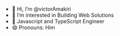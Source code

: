 - 👋 Hi, I’m @victorAmakiri
- 👀 I’m interested in Building Web Solutions
- 🌱 Javascript and TypeScript Engineer 
- 😄 Pronouns: Him

<!---
victorAmakiri/victorAmakiri is a ✨ special ✨ repository because its `README.md` (this file) appears on your GitHub profile.
You can click the Preview link to take a look at your changes.
--->
